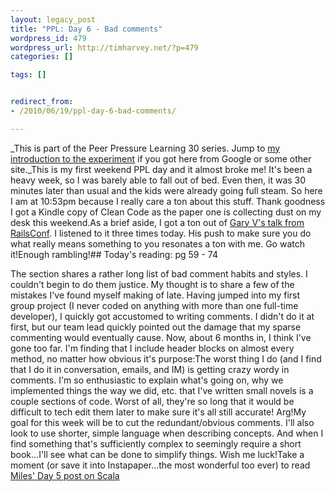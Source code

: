 ```yaml
---
layout: legacy_post
title: "PPL: Day 6 - Bad comments"
wordpress_id: 479
wordpress_url: http://timharvey.net/?p=479
categories: []

tags: []


redirect_from:
- /2010/06/19/ppl-day-6-bad-comments/

---
```

_This is part of the Peer Pressure Learning 30 series. Jump to [my introduction to the experiment](/2010/06/11/peer-pressure-learning-experiment/) if you got here from Google or some other site._This is my first weekend PPL day and it almost broke me! It's been a heavy week, so I was barely able to fall out of bed. Even then, it was 30 minutes later than usual and the kids were already going full steam. So here I am at 10:53pm because I really care a ton about this stuff. Thank goodness I got a Kindle copy of Clean Code as the paper one is collecting dust on my desk this weekend.As a brief aside, I got a ton out of [Gary V's talk from RailsConf](http://garyvaynerchuk.com/post/688601116/railsconf-2010-keynote). I listened to it three times today. His push to make sure you do what really means something to you resonates a ton with me. Go watch it!Enough rambling!## Today's reading: pg 59 - 74

The section shares a rather long list of bad comment habits and styles. I couldn't begin to do them justice. My thought is to share a few of the mistakes I've found myself making of late. Having jumped into my first group project (I never coded on anything with more than one full-time developer), I quickly got accustomed to writing comments. I didn't do it at first, but our team lead quickly pointed out the damage that my sparse commenting would eventually cause. Now, about 6 months in, I think I've gone too far. I'm finding that I include header blocks on almost every method, no matter how obvious it's purpose:<script src="http://pastie.org/1012008.js"></script>The worst thing I do (and I find that I do it in conversation, emails, and IM) is getting crazy wordy in comments. I'm so enthusiastic to explain what's going on, why we implemented things the way we did, etc. that I've written small novels is a couple sections of code. Worst of all, they're so long that it would be difficult to tech edit them later to make sure it's all still accurate! Arg!My goal for this week will be to cut the redundant/obvious comments. I'll also look to use shorter, simple language when describing concepts. And when I find something that's sufficiently complex to seemingly require a short book...I'll see what can be done to simplify things. Wish me luck!Take a moment (or save it into Instapaper...the most wonderful too ever) to read [Miles' Day 5 post on Scala](http://mileszs.com/blog/2010/06/18/ppl-30-day-5-scala.html)

